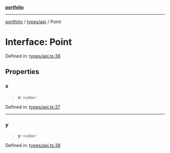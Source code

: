 [**portfolio**](../../../README.md)

***

[portfolio](../../../modules.md) / [types/api](../README.md) / Point

# Interface: Point

Defined in: [types/api.ts:36](https://github.com/tnorlund/Portfolio/blob/48f1609a0d582c1e2af709d688e3e37b06cdaa4a/portfolio/types/api.ts#L36)

## Properties

### x

> **x**: `number`

Defined in: [types/api.ts:37](https://github.com/tnorlund/Portfolio/blob/48f1609a0d582c1e2af709d688e3e37b06cdaa4a/portfolio/types/api.ts#L37)

***

### y

> **y**: `number`

Defined in: [types/api.ts:38](https://github.com/tnorlund/Portfolio/blob/48f1609a0d582c1e2af709d688e3e37b06cdaa4a/portfolio/types/api.ts#L38)
